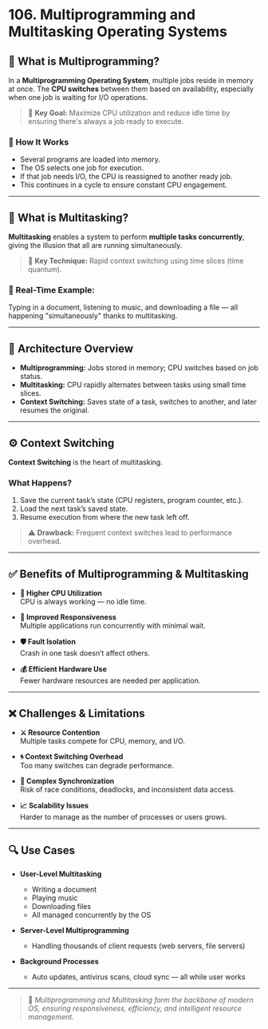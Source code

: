 # 106. Multiprogramming and Multitasking Operating Systems

## 🔄 What is Multiprogramming?

In a **Multiprogramming Operating System**, multiple jobs reside in memory at once. The **CPU switches** between them based on availability, especially when one job is waiting for I/O operations.

> 🧠 **Key Goal:** Maximize CPU utilization and reduce idle time by ensuring there's always a job ready to execute.

### 🔧 How It Works

- Several programs are loaded into memory.
- The OS selects one job for execution.
- If that job needs I/O, the CPU is reassigned to another ready job.
- This continues in a cycle to ensure constant CPU engagement.

---

## 🔁 What is Multitasking?

**Multitasking** enables a system to perform **multiple tasks concurrently**, giving the illusion that all are running simultaneously.

> 🧠 **Key Technique:** Rapid context switching using time slices (time quantum).

### 🧠 Real-Time Example:
Typing in a document, listening to music, and downloading a file — all happening "simultaneously" thanks to multitasking.

---

## 🧱 Architecture Overview

- **Multiprogramming:** Jobs stored in memory; CPU switches based on job status.
- **Multitasking:** CPU rapidly alternates between tasks using small time slices.
- **Context Switching:** Saves state of a task, switches to another, and later resumes the original.

---

## ⚙️ Context Switching

**Context Switching** is the heart of multitasking.

### What Happens?
1. Save the current task’s state (CPU registers, program counter, etc.).
2. Load the next task’s saved state.
3. Resume execution from where the new task left off.

> ⚠️ **Drawback:** Frequent context switches lead to performance overhead.

---

## ✅ Benefits of Multiprogramming & Multitasking

- **🚀 Higher CPU Utilization**  
  CPU is always working — no idle time.

- **🎯 Improved Responsiveness**  
  Multiple applications run concurrently with minimal wait.

- **🛡️ Fault Isolation**  
  Crash in one task doesn’t affect others.

- **💰 Efficient Hardware Use**  
  Fewer hardware resources are needed per application.

---

## ❌ Challenges & Limitations

- **⚔️ Resource Contention**  
  Multiple tasks compete for CPU, memory, and I/O.

- **🌀 Context Switching Overhead**  
  Too many switches can degrade performance.

- **🧩 Complex Synchronization**  
  Risk of race conditions, deadlocks, and inconsistent data access.

- **📈 Scalability Issues**  
  Harder to manage as the number of processes or users grows.

---

## 🔍 Use Cases

- **User-Level Multitasking**  
  - Writing a document  
  - Playing music  
  - Downloading files  
  - All managed concurrently by the OS

- **Server-Level Multiprogramming**  
  - Handling thousands of client requests (web servers, file servers)

- **Background Processes**  
  - Auto updates, antivirus scans, cloud sync — all while user works

---

> 📘 *Multiprogramming and Multitasking form the backbone of modern OS, ensuring responsiveness, efficiency, and intelligent resource management.*
